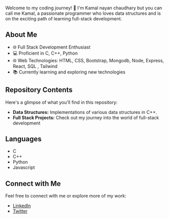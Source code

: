 Welcome to my coding journey! 👋 I'm Kamal nayan chaudhary but you can call me Kamal, a passionate programmer who loves data structures and is on the exciting path of learning full-stack development.

## About Me

- 🌐 Full Stack Development Enthusiast
- 💻 Proficient in C, C++, Python
- 🌐 Web Technologies: HTML, CSS, Bootstrap, Mongodb, Node, Express, React, SQL , Tailwind
- 📚 Currently learning and exploring new technologies

## Repository Contents

Here's a glimpse of what you'll find in this repository:

- **Data Structures:** Implementations of various data structures in  C++.
- **Full Stack Projects:** Check out my journey into the world of full-stack development

## Languages

- C
- C++
- Python
- Javascript

## Connect with Me

Feel free to connect with me or explore more of my work:

- [LinkedIn](www.linkedin.com/in/kamal12)
- [Twitter](https://x.com/Bit_wiz_?t=H7qRW9GE8anjMJ7LQ3pdcw&s=09)

